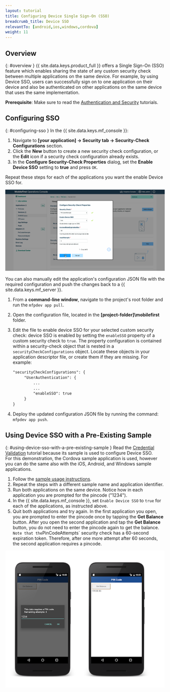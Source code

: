 ```yaml
---
layout: tutorial
title: Configuring Device Single Sign-On (SSO)
breadcrumb_title: Device SSO
relevantTo: [android,ios,windows,cordova]
weight: 11
---
```

<!-- NLS_CHARSET=UTF-8 -->
## Overview
{: #overview }
{{ site.data.keys.product_full }} offers a Single Sign-On (SSO) feature which enables sharing the state of any custom security check between multiple applications on the same device. For example, by using Device SSO, users can successfully sign on to one application on their device and also be authenticated on other applications on the same device that uses the same implementation.

**Prerequisite**: Make sure to read the [Authentication and Security](../) tutorials.

## Configuring SSO
{: #configuring-sso }
In the {{ site.data.keys.mf_console }}:

1. Navigate to **[your application] → Security tab →  Security-Check Configurations** section.
2. Click the **New** button to create a new security check configuration, or the **Edit** icon if a security check configuration already exists.
3. In the **Configure Security-Check Properties** dialog, set the **Enable Device SSO** setting to **true** and press `OK`.

Repeat these steps for each of the applications you want the enable Device SSO for.

<img class="gifplayer" alt="Configuring Device SSO in the {{ site.data.keys.mf_console }}" src="enable-device-sso.png"/>

You can also manually edit the application's configuration JSON file with the required configuration and push the changes back to a {{ site.data.keys.mf_server }}.

1. From a **command-line window**, navigate to the project's root folder and run the `mfpdev app pull`.
2. Open the configuration file, located in the **[project-folder]\mobilefirst** folder.
3. Edit the file to enable device SSO for your selected custom security check: device SSO is enabled by setting the `enableSSO` property of a custom security check to `true`. The property configuration is contained within a security-check object that is nested in a `securityCheckConfigurations` object. Locate these objects in your application descriptor file, or create them if they are missing. For example:

   ```xml
   "securityCheckConfigurations": {
        "UserAuthentication": {
            ...
            ...
            "enableSSO": true
        }
   }
   ```
   
4. Deploy the updated configuration JSON file by running the command: `mfpdev app push`.

## Using Device SSO with a Pre-Existing Sample
{: #using-device-sso-with-a-pre-existing-sample }
Read the  [Credential Validation](../credentials-validation/) tutorial because its sample is used to configure Device SSO.  
For this demonstration, the Cordova sample application is used, however you can do the same also with the iOS, Android, and Windows sample applications.

1. Follow the [sample usage instructions](../credentials-validation/javascript/#sample-usage).
2. Repeat the steps with a different sample name and application identifier.
3. Run both applications on the same device. Notice how in each application you are prompted for the pincode ("1234").
4. In the {{ site.data.keys.mf_console }}, set `Enable Device SSO` to `true` for each of the applications, as instructed above.
5. Quit both applications and try again. In the first application you open, you are prompted to enter the pincode once by tapping the **Get Balance** button. After you open the second application and tap the **Get Balance** button, you do not need to enter the pincode again to get the balance.
`
Note that the `PinCodeAttempts` security check has a 60-second expiration token. Therefore, after one more attempt after 60 seconds, the second application requires a pincode.

![pincode cordova sample application](pincode-attempts-cordova.png)

